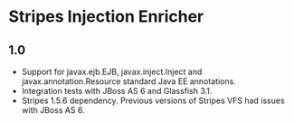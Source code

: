 # Stripes Injection Enricher

## 1.0

* Support for javax.ejb.EJB, javax.inject.Inject and javax.annotation.Resource standard Java EE annotations.
* Integration tests with JBoss AS 6 and Glassfish 3.1.
* Stripes 1.5.6 dependency. Previous versions of Stripes VFS had issues with JBoss AS 6.
